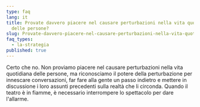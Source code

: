 ```yaml
---
type: faq
lang: it
title: Provate davvero piacere nel causare perturbazioni nella vita quotidiana
  delle persone?
slug: Provate-davvero-piacere-nel-causare-perturbazioni-nella-vita-quotidiana-delle-persone
faq_types:
  - la-strategia
published: true
---
```

Certo che no. Non proviamo piacere nel causare perturbazioni nella vita quotidiana delle persone, ma riconosciamo il potere della perturbazione per innescare conversazioni, far fare alla gente un passo indietro e mettere in discussione i loro assunti precedenti sulla realtà che li circonda. Quando il teatro è in fiamme, è necessario interrompere lo spettacolo per dare l'allarme.